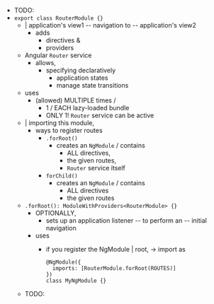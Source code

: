 * TODO:
* `export class RouterModule {}`
  * | application's view1 -- navigation to -- application's view2 
    * adds 
      * directives &
      * providers
  * Angular `Router` service
    * allows,
      * specifying declaratively
        * application states
        * manage state transitions
  * uses
    * (allowed) MULTIPLE times /
      * 1 / EACH lazy-loaded bundle
      * ONLY 1! `Router` service can be active
  * | importing this module,
    * ways to register routes
      * `.forRoot()`
        * creates an `NgModule` / contains
          * ALL directives,
          * the given routes,
          * `Router` service itself
      * `forChild()`
        * creates an `NgModule` / contains
          * ALL directives
          * the given routes
  * `.forRoot(): ModuleWithProviders<RouterModule> {}`
    * OPTIONALLY,
      * sets up an application listener -- to perform an -- initial navigation
    * uses
      * if you register the NgModule | root, -> import as 

        ```
        @NgModule({
          imports: [RouterModule.forRoot(ROUTES)]
        })
        class MyNgModule {}
        ```
  * TODO: